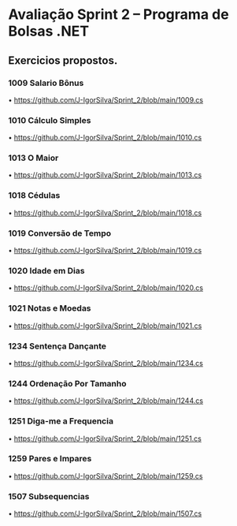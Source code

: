 # Avaliação Sprint 2 – Programa de Bolsas .NET

## Exercicios propostos.

### 1009 Salario Bônus
• https://github.com/J-IgorSilva/Sprint_2/blob/main/1009.cs

### 1010 Cálculo Simples
• https://github.com/J-IgorSilva/Sprint_2/blob/main/1010.cs

### 1013 O Maior
• https://github.com/J-IgorSilva/Sprint_2/blob/main/1013.cs

### 1018 Cédulas
• https://github.com/J-IgorSilva/Sprint_2/blob/main/1018.cs

### 1019 Conversão de Tempo
• https://github.com/J-IgorSilva/Sprint_2/blob/main/1019.cs

### 1020 Idade em Dias
• https://github.com/J-IgorSilva/Sprint_2/blob/main/1020.cs

### 1021 Notas e Moedas
• https://github.com/J-IgorSilva/Sprint_2/blob/main/1021.cs

### 1234 Sentença Dançante
• https://github.com/J-IgorSilva/Sprint_2/blob/main/1234.cs

### 1244 Ordenação Por Tamanho
• https://github.com/J-IgorSilva/Sprint_2/blob/main/1244.cs

### 1251 Diga-me a Frequencia
• https://github.com/J-IgorSilva/Sprint_2/blob/main/1251.cs

### 1259 Pares e Impares
• https://github.com/J-IgorSilva/Sprint_2/blob/main/1259.cs

### 1507 Subsequencias
• https://github.com/J-IgorSilva/Sprint_2/blob/main/1507.cs
